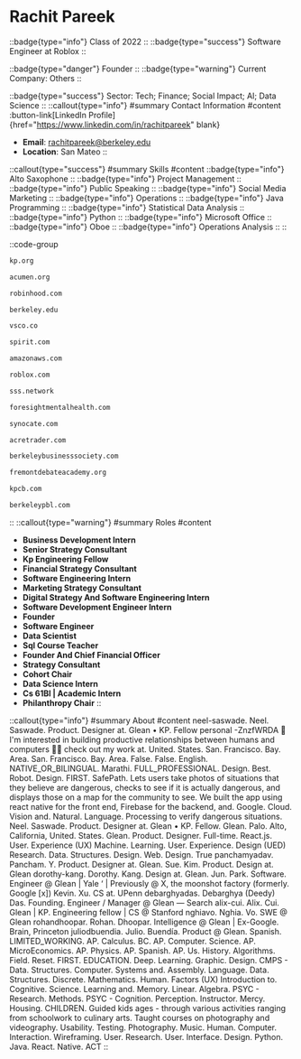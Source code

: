 # Rachit Pareek
::badge{type="info"}
Class of 2022
::
::badge{type="success"}
Software Engineer at Roblox
::

::badge{type="danger"}
Founder
::
::badge{type="warning"}
Current Company: Others
::

::badge{type="success"}
Sector: Tech; Finance; Social Impact; AI; Data Science
::
::callout{type="info"}
#summary
Contact Information
#content
:button-link[LinkedIn Profile]{href="https://www.linkedin.com/in/rachitpareek" blank}
- **Email**: rachitpareek@berkeley.edu
- **Location**: San Mateo
::

::callout{type="success"}
#summary
Skills
#content
::badge{type="info"}
Alto Saxophone
::
::badge{type="info"}
Project Management
::
::badge{type="info"}
Public Speaking
::
::badge{type="info"}
Social Media Marketing
::
::badge{type="info"}
Operations
::
::badge{type="info"}
Java Programming
::
::badge{type="info"}
Statistical Data Analysis
::
::badge{type="info"}
Python
::
::badge{type="info"}
Microsoft Office
::
::badge{type="info"}
Oboe
::
::badge{type="info"}
Operations Analysis
::
::

::code-group
```bash [Kaiser Permanente]
kp.org
```
```bash [Acumen]
acumen.org
```
```bash [Robinhood]
robinhood.com
```
```bash [UC Berkeley]
berkeley.edu
```
```bash [VSCO]
vsco.co
```
```bash [Spirit Airlines]
spirit.com
```
```bash [Amazon Web Services]
amazonaws.com
```
```bash [Roblox]
roblox.com
```
```bash [Smart Security Systems]
sss.network
```
```bash [Foresight Mental Health]
foresightmentalhealth.com
```
```bash [Synocate]
synocate.com
```
```bash [AcreTrader]
acretrader.com
```
```bash [Berkeley Business Society]
berkeleybusinesssociety.com
```
```bash [Fremont Debate Academy]
fremontdebateacademy.org
```
```bash [Kleiner Perkins Caufield & Byers]
kpcb.com
```
```bash [Berkeley Phi Beta Lambda]
berkeleypbl.com
```
::
::callout{type="warning"}
#summary
Roles
#content
- **Business Development Intern**
- **Senior Strategy Consultant**
- **Kp Engineering Fellow**
- **Financial Strategy Consultant**
- **Software Engineering Intern**
- **Marketing Strategy Consultant**
- **Digital Strategy And Software Engineering Intern**
- **Software Development Engineer Intern**
- **Founder**
- **Software Engineer**
- **Data Scientist**
- **Sql Course Teacher**
- **Founder And Chief Financial Officer**
- **Strategy Consultant**
- **Cohort Chair**
- **Data Science Intern**
- **Cs 61Bl | Academic Intern**
- **Philanthropy Chair**
::

::callout{type="info"}
#summary
About
#content
neel-saswade. Neel. Saswade. Product. Designer at. Glean • KP. Fellow personal -ZnzfWRDA 🦾 I'm interested in building productive relationships between humans and computers 👨‍🎨 check out my work at. United. States. San. Francisco. Bay. Area. San. Francisco. Bay. Area. False. False. English. NATIVE_OR_BILINGUAL. Marathi. FULL_PROFESSIONAL. Design. Best. Robot. Design. FIRST. SafePath. Lets users take photos of situations that they believe are dangerous, checks to see if it is actually dangerous, and displays those on a map for the community to see. We built the app using react native for the front end, Firebase for the backend, and. Google. Cloud. Vision and. Natural. Language. Processing to verify dangerous situations. Neel. Saswade. Product. Designer at. Glean • KP. Fellow. Glean. Palo. Alto, California, United. States. Glean. Product. Designer. Full-time. React.js. User. Experience (UX) Machine. Learning. User. Experience. Design (UED) Research. Data. Structures. Design. Web. Design. True panchamyadav. Pancham. Y. Product. Designer at. Glean. Sue. Kim. Product. Design at. Glean dorothy-kang. Dorothy. Kang. Design at. Glean. Jun. Park. Software. Engineer @ Glean | Yale ‘ | Previously @ X, the moonshot factory (formerly. Google [x]) Kevin. Xu. CS at. UPenn debarghyadas. Debarghya (Deedy) Das. Founding. Engineer / Manager @ Glean — Search alix-cui. Alix. Cui. Glean | KP. Engineering fellow | CS @ Stanford nghiavo. Nghia. Vo. SWE @ Glean rohandhoopar. Rohan. Dhoopar. Intelligence @ Glean | Ex-Google. Brain, Princeton juliodbuendia. Julio. Buendía. Product @ Glean. Spanish. LIMITED_WORKING. AP. Calculus. BC. AP. Computer. Science. AP. MicroEconomics. AP. Physics. AP. Spanish. AP. Us. History. Algorithms. Field. Reset. FIRST. EDUCATION. Deep. Learning. Graphic. Design. CMPS - Data. Structures. Computer. Systems and. Assembly. Language. Data. Structures. Discrete. Mathematics. Human. Factors (UX) Introduction to. Cognitive. Science. Learning and. Memory. Linear. Algebra. PSYC - Research. Methods. PSYC - Cognition. Perception. Instructor. Mercy. Housing. CHILDREN. Guided kids ages - through various activities ranging from schoolwork to culinary arts. Taught courses on photography and videography. Usability. Testing. Photography. Music. Human. Computer. Interaction. Wireframing. User. Research. User. Interface. Design. Python. Java. React. Native. ACT
::
